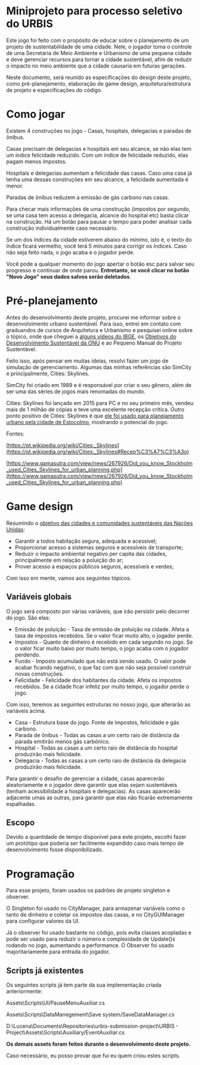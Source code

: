 # Miniprojeto para processo seletivo do URBIS

Este jogo foi feito com o propósito de educar sobre o planejamento de um projeto de sustentabilidade de uma cidade. Nele, o jogador toma o controle de uma Secretaria de Meio Ambiente e Urbanismo de uma pequena cidade e deve gerenciar recursos para tornar a cidade sustentável, afim de reduzir o impacto no meio ambiente que a cidade causaria em futuras gerações.

Neste documento, será reunido as especificações do design deste projeto, como pré-planejamento, elaboração de game design, arquitetura/estrutura de projeto e especificações do código.

# Como jogar

Existem 4 construções no jogo - Casas, hospitais, delegacias e paradas de ônibus.

Casas precisam de delegacias e hospitais em seu alcance, se não elas tem um índice felicidade reduzido. Com um índice de felicidade reduzido, elas pagam menos impostos. 

Hospitais e delegacias aumentam a felicidade das casas. Caso uma casa já tenha uma dessas construções em seu alcance, a felicidade aumentada é menor.

Paradas de ônibus reduzem a emissão de gás carbono nas casas.

Para checar mais informações de uma construção (impostos por segundo, se uma casa tem acesso a delegacia, alcance do hospital etc) basta clicar na construção. Há um botão para pausar o tempo para poder analisar cada construção individualmente caso necessário.

Se um dos índices da cidade estiverem abaixo do mínimo, isto é, o texto do índice ficará vermelho, você terá 5 minutos para corrigir os índices. Caso não seja feito nada, o jogo acaba e o jogador perde.

Você pode a qualquer momento do jogo apertar o botão esc para salvar seu progresso e continuar de onde parou. **Entretanto, se você clicar no botão "Novo Jogo" seus dados salvos serão deletados**.

# Pré-planejamento

Antes do desenvolvimento deste projeto, procurei me informar sobre o desenvolvimento urbano sustentável. Para isso, entrei em contato com graduandos de cursos de Arquitetura e Urbanismo e pesquisei online sobre o tópico, onde que cheguei a [alguns vídeos do IBGE](https://www.youtube.com/watch?v=am2WOYu4iFc), os [Objetivos do Desenvolvimento Sustentável da ONU](https://brasil.un.org/index.php/pt-br/sdgs/11) e ao Pequeno Manual do Projeto Sustentável.

Feito isso, após pensar em muitas ideias, resolvi fazer um jogo de simulação de gerenciamento. Algumas das minhas referências são SimCity e principalmente, Cities: Skylines.

SimCity foi criado em 1989 e é responsável por criar o seu gênero, além de ser uma das séries de jogos mais renomadas do mundo. 

Cities: Skylines foi lançado em 2015 para PC e no seu primeiro mês, vendeu mais de 1 milhão de cópias e teve uma excelente recepção crítica. Outro ponto positivo de Cities: Skylines é que [ele foi usado para planejamento urbano pela cidade de Estocolmo](https://www.gamasutra.com/view/news/267926/Did_you_know_Stockholm_used_Cities_Skylines_for_urban_planning.php), mostrando o potencial do jogo. 

Fontes:

[https://pt.wikipedia.org/wiki/Cities:_Skylines](https://pt.wikipedia.org/wiki/Cities:_Skylines#Recep%C3%A7%C3%A3o)

[https://www.gamasutra.com/view/news/267926/Did_you_know_Stockholm_used_Cities_Skylines_for_urban_planning.php](https://www.gamasutra.com/view/news/267926/Did_you_know_Stockholm_used_Cities_Skylines_for_urban_planning.php)

# Game design

Resumindo o [objetivo das cidades e comunidades sustentáveis das Nações Unidas](https://brasil.un.org/pt-br/sdgs/11):

- Garantir a todos habitação segura, adequada e acessível;
- Proporcionar acesso a sistemas seguros e acessíveis de transporte;
- Reduzir o impacto ambiental negativo per capita das cidades, principalmente em relação a poluição do ar;
- Prover acesso a espaços públicos seguros, acessíveis e verdes;

Com isso em mente, vamos aos seguintes tópicos.

## Variáveis globais

O jogo será composto por várias variáveis, que irão persistir pelo decorrer do jogo. São elas:

- Emissão de poluição - Taxa de emissão de poluição na cidade. Afeta a taxa de impostos recebidos. Se o valor ficar muito alto, o jogador perde.
- Impostos - Quanto de dinheiro é recebido em cada segundo no jogo. Se o valor ficar muito baixo por muito tempo, o jogo acaba com o jogador perdendo.
- Fundo - Imposto acumulado que não está sendo usado. O valor pode acabar ficando negativo, o que faz com que não seja possível construir novas construções.
- Felicidade - Felicidade dos habitantes da cidade. Afeta os impostos recebidos. Se a cidade ficar infeliz por muito tempo, o jogador perde o jogo.

Com isso, teremos as seguintes estruturas no nosso jogo, que alterarão as variáveis acima.

- Casa - Estrutura base do jogo. Fonte de impostos, felicidade e gás carbono.
- Parada de ônibus - Todas as casas a um certo raio de distância da parada emitirão menos gás carbônico.
- Hospital - Todas as casas a um certo raio de distância do hospital produzirão mais felicidade.
- Delegacia - Todas as casas a um certo raio de distância da delegacia produzirão mais felicidade.

Para garantir o desafio de gerenciar a cidade, casas aparecerão aleatoriamente e o jogador deve garantir que elas sejam sustentáveis (tenham acessibilidade a hospitais e delegacias). As casas aparecerão adjacente umas as outras, para garantir que elas não ficarão extremamente espalhadas.

## Escopo

Devido a quantidade de tempo disponível para este projeto, escolhi fazer um protótipo que poderia ser facilmente expandido caso mais tempo de desenvolvimento fosse disponibilizado.

# Programação

Para esse projeto, foram usados os padrões de projeto singleton e observer.

O Singleton foi usado no CityManager, para armazenar variáveis como o tanto de dinheiro e coletar os impostos das casas, e no CityGUIManager para configurar valores da UI.

Já o observer foi usado bastante no código, pois evita classes acopladas e pode ser usado para reduzir o número e complexidade de Update()s rodando no jogo, aumentando a performance. O Observer foi usado majoritariamente para entrada do jogador.

## Scripts já existentes

Os seguintes scripts já tem parte da sua implementação criada anteriormente:

Assets\Scripts\UI/PauseMenuAuxiliar.cs

Assets\Scripts\DataManegement\Save system/SaveDataManager.cs

D:\Lucena\Documents\Repositories\urbis-submission-project\URBIS - Project\Assets\Scripts\Auxiliary/EventAuxiliar.cs

**Os demais assets foram feitos durante o desenvolvimento deste projeto.**

Caso necessário, eu posso provar que fui eu quem criou estes scripts.
